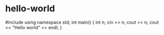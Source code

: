 # hello-world
#include<iostream>
using namespace std;
int main()
{
  int n;
  cin >> n;
  cout << n;
  cout << "Hello world" << endl;
}
